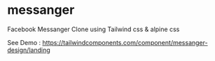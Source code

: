 # messanger

Facebook Messanger Clone using Tailwind css & alpine css

See Demo : https://tailwindcomponents.com/component/messanger-design/landing
